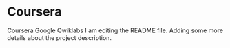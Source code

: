 # Coursera
Coursera Google Qwiklabs
I am editing the README file. Adding some more details about the project description.
